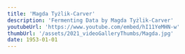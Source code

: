 ```yaml
---
title: 'Magda Tyżlik-Carver'
description: 'Fermenting Data by Magda Tyżlik-Carver'
youtubeUrl: 'https://www.youtube.com/embed/hI11YeMHN-w'
thumbUrl: '/assets/2021_videoGalleryThumbs/Magda.jpg'
date: 1953-01-01
---
```

